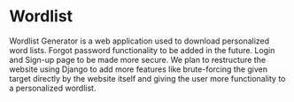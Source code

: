 # Wordlist
Wordlist Generator is a web application used to download personalized word lists. 
Forgot password functionality to be added in the future.
Login and Sign-up page to be made more secure.
We plan to restructure the website using Django to add more features like brute-forcing the given target directly by the website itself and giving the user more functionality to a personalized wordlist.
